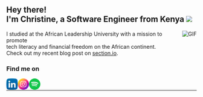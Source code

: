 ## Hey there! <br>I'm Christine, a Software Engineer from Kenya <img src="https://github.githubassets.com/images/mona-whisper.gif" width= "25px">

<img align="right" alt="GIF" height="120px" src="https://media.giphy.com/media/du3J3cXyzhj75IOgvA/giphy.gif" />


I studied at the African Leadership University with a mission to promote 
<br>
tech literacy and financial freedom on the African continent.
<br>
Check out my recent blog post on [section.io][section].
<br>

### Find me on
[<img align="left" alt="ChristineWasike | LinkedIn" height="30px" src="linkedin.png"/>][linkedin]
[<img align="left" alt="ChristineWasike | Instagram" height="30px" src="instagram.png" />][instagram]
[<img align="left" alt="ChristineWasike | Spotify" height="30px" src="spotify.png" />][Spotify]

<br />

---
<!-- <p align='center'>
  <img align="center" src="https://github-readme-stats.vercel.app/api?username=ChristineWasike&show_icons=true&title_color=fff&icon_color=79ff97&text_color=efefef&bg_color=24292e" alt="Christine Wasike's Github Stats">
</p> -->
[instagram]: https://www.instagram.com/wasike__/
[linkedin]: https://www.linkedin.com/in/christinewasike/
[twitter]: https://twitter.com/ChristiWasike
[spotify]: https://open.spotify.com/user/31opcw67k3gg2r4rdmvrcew7af7i
[section]: https://www.section.io/engineering-education/deploying-your-android-app-to-google-play-store/
[lion]:https://i.pinimg.com/originals/d0/5f/0e/d05f0e25872ad7d945771033967351b2.gif
